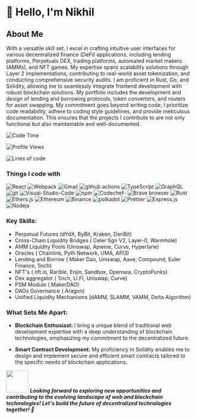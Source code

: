 
# 👋 **Hello, I'm Nikhil**

## About Me

With a versatile skill set, I excel in crafting intuitive user interfaces for various decentralized finance (DeFi) applications, including lending platforms, Perpetuals DEX, trading platforms, automated market makers (AMMs), and NFT games. My expertise spans scalability solutions through Layer 2 implementations, contributing to real-world asset tokenization, and conducting comprehensive security audits.
I am proficient in Rust, Go, and Solidity, allowing me to seamlessly integrate frontend development with robust blockchain solutions. My portfolio includes the development and design of lending and borrowing protocols, token converters, and routers for asset swapping.
My commitment goes beyond writing code; I prioritize code readability, adhere to coding style guidelines, and provide meticulous documentation. This ensures that the projects I contribute to are not only functional but also maintainable and well-documented.


![Code Time](http://img.shields.io/badge/Code%20Time-2%2C537%20hrs%2051%20mins-blue)

![Profile Views](http://img.shields.io/badge/Profile%20Views-1889-blue)

![Lines of code](https://img.shields.io/badge/From%20Hello%20World%20I%27ve%20Written-4.0%20million%20lines%20of%20code-blue)

<h3>Things I code with</h3>
<p>
  <img alt="React" src="https://img.shields.io/badge/-React-45b8d8?style=flat-square&logo=react&logoColor=white" />
  <img alt="Webpack" src="https://img.shields.io/badge/-Webpack-8DD6F9?style=flat-square&logo=webpack&logoColor=white" /> 
  <img alt="Gmail" src="https://img.shields.io/badge/Gmail-D14836?style=flat-square&logo=gmail&logoColor=white" />
  <img alt="github actions" src="https://img.shields.io/badge/-Github_Actions-2088FF?style=flat-square&logo=github-actions&logoColor=white" />
  <img alt="TypeScript" src="https://img.shields.io/badge/-TypeScript-007ACC?style=flat-square&logo=typescript&logoColor=white" />
  <img alt="GraphQL" src="https://img.shields.io/badge/-Solidity-E10098?style=flat-square&logo=solidity&logoColor=white" />
  <img alt="git" src="https://img.shields.io/badge/-Git-F05032?style=flat-square&logo=git&logoColor=white" />
  <img alt="Visual-Studio-Code" src="https://img.shields.io/badge/Visual_Studio_Code-0078D4?style=flat-square&logo=visual%20studio%20code&logoColor=white" />
  
  
  <img alt="npm" src="https://img.shields.io/badge/-NPM-CB3837?style=flat-square&logo=npm&logoColor=white" />
  <img alt="Codechef-" src="https://img.shields.io/badge/Codechef-%23B92B27.svg?&style=flat-square&logo=Codechef&logoColor=white" />
  <img alt="Brave browser" src="https://img.shields.io/badge/-Brave_Browser-FB542B?style=flat-square&logo=brave&logoColor=white" />
  <img alt="Rust" src="https://img.shields.io/badge/Rust-000000?style=flat-square&logo=rust&logoColor=white" />
  <img alt="Ethers.js" src="https://img.shields.io/badge/-Ethers.js-0000FF?style=flat-square&logo=Ethers.js&logoColor=white" />
  <img alt="Ethereum" src="https://img.shields.io/badge/Ethereum-3C3C3D?style=flat-square&logo=Ethereum&logoColor=white" />
  <img alt="Binance" src="https://img.shields.io/badge/Binance-FCD535?style=flat-square&logo=binance&logoColor=white" />
  <img alt="polkadot" src="https://img.shields.io/badge/polkadot-E6007A?style=flat-square&logo=polkadot&logoColor=000" />
  
  <img alt="Prettier" src="https://img.shields.io/badge/-Prettier-F7B93E?style=flat-square&logo=prettier&logoColor=white" />
  <img alt="Express.js" src="https://img.shields.io/badge/-Express.js-13aa52?style=flat-square&logo=Express.js&logoColor=white" />
  <img alt="Nodejs" src="https://img.shields.io/badge/-Nodejs-43853d?style=flat-square&logo=Node.js&logoColor=white" />
</p>

### **Key Skills:**
-  Perpetual Futures  (dYdX, ByBit, Kraken, DeriBit)
-  Cross-Chain Liquidity Bridges ( Celer Sgn V2, Layer-0, Warmhole)
-  AMM Liquidity Pools (Uniswap, Apwine, Curve, Hyperlane)
-  Oracles ( Chainlink, Pyth Network, UMA, API3)
-  Lending and Borrow ( Maker Dao, Uniswap, Aave, Compound, Euler Finance, 1inch)
-  NFT's ( nft.io, Rarible, Enjin, Sandbox, Opensea, CryptoPunks)
-  Dex aggregator ( 1inch, LI.FI, Uniswap, Curve)
-  PSM Module ( MakerDAO)
-  DAOs Governance ( Aragon) 
-  Unified Liquidity Mechanisms (dAMM, SLAMM, VAMM, Delta Algorithm)

### **What Sets Me Apart:**
- **Blockchain Enthusiast:** I bring a unique blend of traditional web development expertise with a deep understanding of blockchain technologies, emphasizing my commitment to the decentralized future.

- **Smart Contract Development:** My proficiency in Solidity enables me to design and implement secure and efficient smart contracts tailored to the specific needs of blockchain applications.

<img src="https://media.giphy.com/media/LnQjpWaON8nhr21vNW/giphy.gif" width="60"> <em><b> Looking forward to exploring new opportunities and contributing to the evolving landscape of web and blockchain technologies! <b> Let's build the future of decentralized technologies together! 🚀</b></em>
<br></br>
